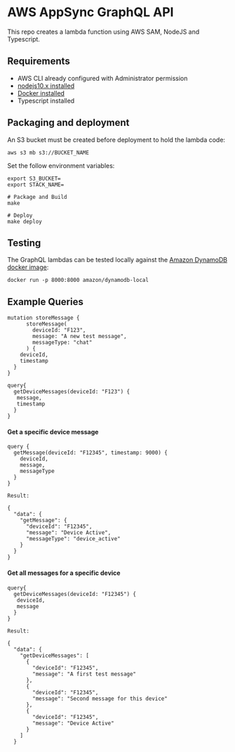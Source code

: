 # AWS AppSync GraphQL API

This repo creates a lambda function using AWS SAM, NodeJS and Typescript.

## Requirements

* AWS CLI already configured with Administrator permission
* [nodejs10.x installed](https://nodejs.org/en/download/releases/)
* [Docker installed](https://www.docker.com/community-edition)
* Typescript installed

## Packaging and deployment

An S3 bucket must be created before deployment to hold the lambda code:

```
aws s3 mb s3://BUCKET_NAME
```

Set the follow environment variables:
```
export S3_BUCKET=
export STACK_NAME=
```

```
# Package and Build
make

# Deploy
make deploy
```

## Testing

The GraphQL lambdas can be tested locally against the [Amazon DynamoDB docker image](https://hub.docker.com/r/amazon/dynamodb-local):
```
docker run -p 8000:8000 amazon/dynamodb-local
```

## Example Queries

```
mutation storeMessage {
      storeMessage(
        deviceId: "F123", 
        message: "A new test message",
        messageType: "chat"
      ) {
    deviceId,
    timestamp
  }
}

query{
  getDeviceMessages(deviceId: "F123") {
   message,
   timestamp
  }
}
```

#### Get a specific device message
```
query {
  getMessage(deviceId: "F12345", timestamp: 9000) {
    deviceId,
    message,
    messageType
  }
}

Result:

{
  "data": {
    "getMessage": {
      "deviceId": "F12345",
      "message": "Device Active",
      "messageType": "device_active"
    }
  }
}
```

#### Get all messages for a specific device
```
query{
  getDeviceMessages(deviceId: "F12345") {
   deviceId,
   message
  }
}

Result:

{
  "data": {
    "getDeviceMessages": [
      {
        "deviceId": "F12345",
        "message": "A first test message"
      },
      {
        "deviceId": "F12345",
        "message": "Second message for this device"
      },
      {
        "deviceId": "F12345",
        "message": "Device Active"
      }
    ]
  }
```